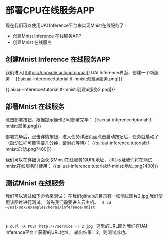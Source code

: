 

# 部署CPU在线服务APP
现在我们可以使用UAI Inference平台来实现Mnist在线服务了：

  * 创建Mnist Inference 在线服务APP
  * 创建Mnist 在线服务

## 创建Mnist Inference 在线服务APP
我们进入[[https://console.ucloud.cn/uai]] UAI Inference界面，创建一个新服务：
{{:ai:uai-inference:tutorial:tf-mnist:创建ai服务.png|}}

{{:ai:uai-inference:tutorial:tf-mnist:创建ai服务2.png|}}

## 部署Mnist 在线服务
点击部署按钮，根据提示操作即可部署完毕：
{{:ai:uai-inference:tutorial:tf-mnist:部署.png|}}

部署完毕后，点击详情按钮，进入任务详细页面点击启动按钮后，任务就启动了（启动过程可能需要几分钟，请耐心等待）：
{{:ai:uai-inference:tutorial:tf-mnist:启动.png?400|}}

我们可以在详细页面获取Mnist在线服务的URL地址，URL地址我们将在测试mnist在线服务时使用：
{{:ai:uai-inference:tutorial:tf-mnist:地址.png?400|}}

## 测试Mnist 在线服务
我们可以通过如下命令来测试：
在我们github的目录有一张测试图片2.jpg,我们使用该图片进行测试。
首先我们需要进入云主机。
<code>
$ cd ~/uai-sdk/examples/keras/inference/mnist

$ curl -X POST http://<URL>/service -T 2.jpg
</code>
这里的URL即为我们在UAI-Inference平台上获得的URL地址。
输出结果：2，则测试成功。

